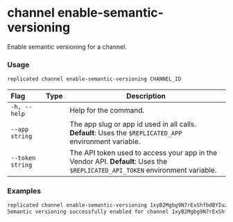 # channel enable-semantic-versioning

Enable semantic versioning for a channel.

### Usage
```bash
replicated channel enable-semantic-versioning CHANNEL_ID
```

| Flag                 | Type | Description |
|:----------------------|------|-------------|
| `-h, --help`   |  |          Help for the command. |
| `--app string` | |   The app slug or app id used in all calls. **Default**: Uses the `$REPLICATED_APP` environment variable. |
| `--token string` | |  The API token used to access your app in the Vendor API. **Default**: Uses the `$REPLICATED_API_TOKEN` environment variable. |

### Examples
```bash
replicated channel enable-semantic-versioning 1xyB2Mgbg9N7rExShfbdBYIuzeW
Semantic versioning successfully enabled for channel 1xyB2Mgbg9N7rExShfbdBYIuzeW
```
